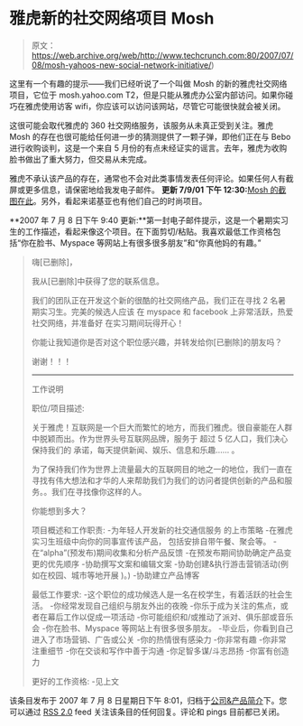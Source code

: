 # 雅虎新的社交网络项目 Mosh

> 原文：<https://web.archive.org/web/http://www.techcrunch.com:80/2007/07/08/mosh-yahoos-new-social-network-initiative/>)

这里有一个有趣的提示——我们已经听说了一个叫做 Mosh 的新的雅虎社交网络项目，它位于 mosh.yahoo.com T2，但是只能从雅虎办公室内部访问。如果你碰巧在雅虎使用访客 wifi，你应该可以访问该网站，尽管它可能很快就会被关闭。

这很可能会取代雅虎的 360 社交网络服务，该服务从未真正受到关注。雅虎 Mosh 的存在也很可能给任何进一步的猜测提供了一颗子弹，即他们正在与 Bebo 进行收购谈判，这是一个来自 5 月份的有点未经证实的谣言。去年，雅虎为收购脸书做出了重大努力，但交易从未完成。

雅虎不承认该产品的存在，通常也不会对此类事情发表任何评论。如果任何人有截屏或更多信息，请保密地给我发电子邮件。
 **更新 7/9/01 下午 12:30:**[Mosh 的截图在此](https://web.archive.org/web/20080224141243/http://www.techcrunch.com/2007/07/09/screen-shot-of-yahoo-mosh-plus-nokia-has-a-mosh-too/)。另外，看起来诺基亚也有他们自己的时尚项目。

**2007 年 7 月 8 日下午 9:40 更新:**第一封电子邮件提示，这是一个暑期实习生的工作描述，看起来像这个项目。在下面剪切/粘贴。我喜欢最低工作资格包括“你在脸书、Myspace 等网站上有很多很多朋友”和“你真他妈的有趣。”

> 嗨[已删除]，
> 
> 我从[已删除]中获得了您的联系信息。
> 
> 我们的团队正在开发这个新的很酷的社交网络产品，我们正在寻找 2 名暑期实习生。完美的候选人应该
> 在 myspace 和 facebook 上非常活跃，热爱社交网络，并准备好
> 在实习期间玩得开心！
> 
> 你能让我知道你是否对这个职位感兴趣，并转发给你[已删除]的朋友吗？
> 
> 谢谢！！！
> *****
> 
> 工作说明
> 
> 职位/项目描述:
> 
> 关于雅虎！互联网是一个巨大而繁忙的地方，而我们雅虎。很自豪能在人群中脱颖而出。作为世界头号互联网品牌，服务于
> 超过 5 亿人口，我们决心保持我们的
> 承诺，每天提供新闻、娱乐、信息和乐趣……
> 。
> 
> 为了保持我们作为世界上流量最大的互联网目的地之一的地位，我们一直在寻找有伟大想法和才华的人来帮助我们为我们的访问者提供创新的产品和服务。。我们在寻找像你这样的人。
> 
> 你能想到多大？
> 
> 项目概述和工作职责:
> -为年轻人开发新的社交通信服务
> 的上市策略
> -在雅虎实习生班级中向你的同事宣传该产品，
> 包括安排自带午餐、聚会等。
> -在“alpha”(预发布)期间收集和分析产品反馈
> -在预发布期间协助确定产品变更的优先顺序
> -协助撰写文案和编辑文案
> -协助创建&执行游击营销活动(例如在校园、城市等地开展
> )。)
> -协助建立产品博客
> 
> 最低工作要求:
> -这个职位的成功候选人是一名在校学生，有着活跃的社会生活。
> -你经常发现自己组织与朋友外出的夜晚
> -你乐于成为关注的焦点，或者在幕后工作以促成一项活动
> -你可能组织和/或推动了派对、俱乐部或音乐会
> -你在脸书、Myspace 等网站上有很多很多朋友。
> -毕业后，你看到自己进入了市场营销、广告或公关
> -你的热情很有感染力
> -你非常有趣
> -你非常注重细节
> -你在交谈和写作中善于沟通
> -你足智多谋/斗志昂扬
> -你富有创造力
> 
> 更好的工作资格:
> -见上文

该条目发布于 2007 年 7 月 8 日星期日下午 8:01，归档于[公司&产品简介](https://web.archive.org/web/20080224141243/http://www.techcrunch.com/category/company-product-profiles/ "View all posts in Company & Product Profiles")下。您可以通过 [RSS 2.0](https://web.archive.org/web/20080224141243/http://www.techcrunch.com/2007/07/08/mosh-yahoos-new-social-network-initiative/feed/) feed 关注该条目的任何回复。评论和 pings 目前都已关闭。